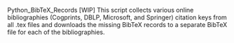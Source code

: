 Python_BibTeX_Records
[WIP] This script collects various online bibliographies (Cogprints, DBLP, Microsoft, and Springer) citation keys from all .tex files and downloads the missing BibTeX records to a separate BibTeX file for each of the bibliographies.
